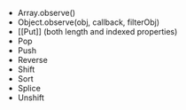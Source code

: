 * Array.observe()
* Object.observe(obj, callback, filterObj)
* [[Put]] (both length and indexed properties)
* Pop
* Push
* Reverse
* Shift
* Sort
* Splice
* Unshift
